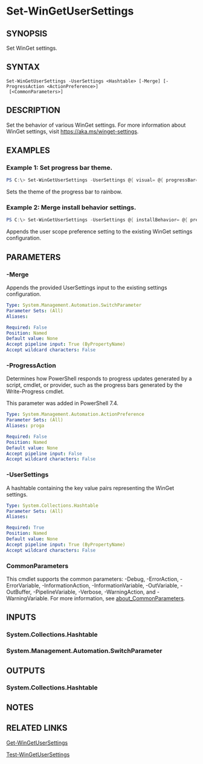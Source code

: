 ﻿---
external help file: Microsoft.WinGet.Client.Cmdlets.dll-Help.xml
Module Name: Microsoft.WinGet.Client
online version:
schema: 2.0.0
---

# Set-WinGetUserSettings

## SYNOPSIS
Set WinGet settings.

## SYNTAX

```
Set-WinGetUserSettings -UserSettings <Hashtable> [-Merge] [-ProgressAction <ActionPreference>]
 [<CommonParameters>]
```

## DESCRIPTION
Set the behavior of various WinGet settings. For more information about WinGet settings, visit https://aka.ms/winget-settings.

## EXAMPLES

### Example 1: Set progress bar theme.
```powershell
PS C:\> Set-WinGetUserSettings -UserSettings @{ visual= @{ progressBar="rainbow"} }
```
Sets the theme of the progress bar to rainbow.

### Example 2: Merge install behavior settings.
```powershell
PS C:\> Set-WinGetUserSettings -UserSettings @{ installBehavior= @{ preferences= @{ scope = "user"}} } -Merge
```

Appends the user scope preference setting to the existing WinGet settings configuration.

## PARAMETERS

### -Merge
Appends the provided UserSettings input to the existing settings configuration.

```yaml
Type: System.Management.Automation.SwitchParameter
Parameter Sets: (All)
Aliases:

Required: False
Position: Named
Default value: None
Accept pipeline input: True (ByPropertyName)
Accept wildcard characters: False
```

### -ProgressAction
Determines how PowerShell responds to progress updates generated by a script, cmdlet, or provider, such as the progress bars generated by the Write-Progress cmdlet.

This parameter was added in PowerShell 7.4.

```yaml
Type: System.Management.Automation.ActionPreference
Parameter Sets: (All)
Aliases: proga

Required: False
Position: Named
Default value: None
Accept pipeline input: False
Accept wildcard characters: False
```

### -UserSettings
A hashtable containing the key value pairs representing the WinGet settings.

```yaml
Type: System.Collections.Hashtable
Parameter Sets: (All)
Aliases:

Required: True
Position: Named
Default value: None
Accept pipeline input: True (ByPropertyName)
Accept wildcard characters: False
```

### CommonParameters
This cmdlet supports the common parameters: -Debug, -ErrorAction, -ErrorVariable, -InformationAction, -InformationVariable, -OutVariable, -OutBuffer, -PipelineVariable, -Verbose, -WarningAction, and -WarningVariable. For more information, see [about_CommonParameters](http://go.microsoft.com/fwlink/?LinkID=113216).

## INPUTS

### System.Collections.Hashtable

### System.Management.Automation.SwitchParameter

## OUTPUTS

### System.Collections.Hashtable

## NOTES

## RELATED LINKS

[Get-WinGetUserSettings](Get-WinGetUserSettings.md)

[Test-WinGetUserSettings](Test-WinGetUserSettings.md)